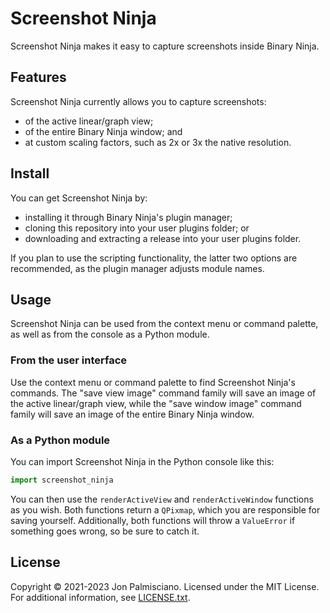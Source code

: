 # Screenshot Ninja

Screenshot Ninja makes it easy to capture screenshots inside Binary Ninja.

## Features

Screenshot Ninja currently allows you to capture screenshots:

- of the active linear/graph view;
- of the entire Binary Ninja window; and
- at custom scaling factors, such as 2x or 3x the native resolution.

## Install

You can get Screenshot Ninja by:

- installing it through Binary Ninja's plugin manager;
- cloning this repository into your user plugins folder; or
- downloading and extracting a release into your user plugins folder.

If you plan to use the scripting functionality, the latter two options are
recommended, as the plugin manager adjusts module names.

## Usage

Screenshot Ninja can be used from the context menu or command palette, as well
as from the console as a Python module.

### From the user interface

Use the context menu or command palette to find Screenshot Ninja's commands. The
"save view image" command family will save an image of the active linear/graph
view, while the "save window image" command family will save an image of the
entire Binary Ninja window.

### As a Python module

You can import Screenshot Ninja in the Python console like this:

``` python
import screenshot_ninja
```

You can then use the `renderActiveView` and `renderActiveWindow` functions as
you wish. Both functions return a `QPixmap`, which you are responsible for
saving yourself. Additionally, both functions will throw a `ValueError` if
something goes wrong, so be sure to catch it.

## License

Copyright &copy; 2021-2023 Jon Palmisciano. Licensed under the MIT License. For
additional information, see [LICENSE.txt](LICENSE.txt).
